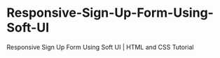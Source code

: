 # Responsive-Sign-Up-Form-Using-Soft-UI
Responsive Sign Up Form Using Soft UI | HTML and CSS Tutorial
